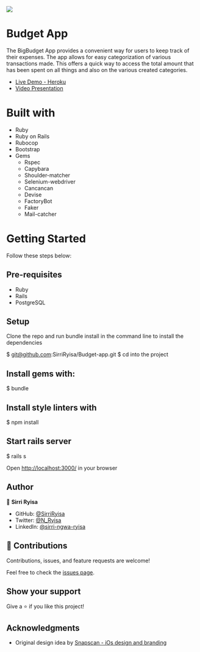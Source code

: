 ![](https://img.shields.io/badge/Microverse-blueviolet)
# Budget App

The BigBudget App provides a convenient way for users to keep track of their expenses. The app allows for easy categorization of various transactions made. This offers a quick way to access the total amount that has been spent on all things and also on the various created categories.

- [Live Demo - Heroku]()
- [Video Presentation]()

# Built with
- Ruby
- Ruby on Rails
- Rubocop
- Bootstrap
- Gems
  - Rspec
  - Capybara
  - Shoulder-matcher
  - Selenium-webdriver
  - Cancancan
  - Devise
  - FactoryBot
  - Faker
  - Mail-catcher

# Getting Started
Follow these steps below:

## Pre-requisites

- Ruby
- Rails
- PostgreSQL

## Setup
Clone the repo and run bundle install in the command line to install the dependencies

$ git@github.com:SirriRyisa/Budget-app.git
$ cd into the project

## Install gems with:

$ bundle

## Install style linters with

$ npm install

## Start rails server

$ rails s

Open [http://localhost:3000/](http://localhost:3000/) in your browser


## Author

👤 **Sirri Ryisa**

- GitHub: [@SirriRyisa](https://github.com/SirriRyisa)
- Twitter: [@N_Ryisa](https://twitter.com/n_ryisa)
- LinkedIn: [@sirri-ngwa-ryisa](https://www.linkedin.com/in/sirri-ngwa-ryisa/)


## 🤝 Contributions

Contributions, issues, and feature requests are welcome!

Feel free to check the [issues page]().

## Show your support

Give a ⭐️ if you like this project!

## Acknowledgments

- Original design idea by [Snapscan - iOs design and branding](https://www.behance.net/gallery/19759151/Snapscan-iOs-design-and-branding?tracking_source=)
